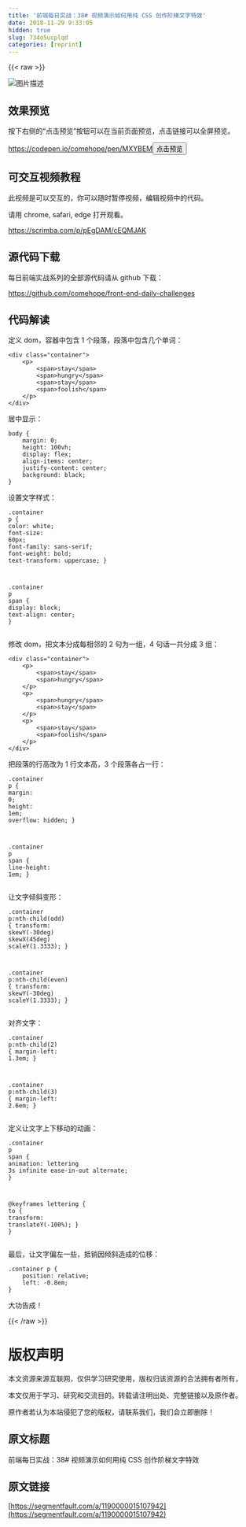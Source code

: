 ```yaml
---
title: '前端每日实战：38# 视频演示如何用纯 CSS 创作阶梯文字特效' 
date: 2018-11-29 9:33:05
hidden: true
slug: 734o5ucplqd
categories: [reprint]
---
```


{{< raw >}}

                    
<p><span class="img-wrap"><img data-src="/img/bVbfmKg?w=400&amp;h=305" src="https://static.alili.tech/img/bVbfmKg?w=400&amp;h=305" alt="&#x56FE;&#x7247;&#x63CF;&#x8FF0;" title="&#x56FE;&#x7247;&#x63CF;&#x8FF0;" style="cursor: pointer; display: inline;"></span></p>
<h2 id="articleHeader0">&#x6548;&#x679C;&#x9884;&#x89C8;</h2>
<p>&#x6309;&#x4E0B;&#x53F3;&#x4FA7;&#x7684;&#x201C;&#x70B9;&#x51FB;&#x9884;&#x89C8;&#x201D;&#x6309;&#x94AE;&#x53EF;&#x4EE5;&#x5728;&#x5F53;&#x524D;&#x9875;&#x9762;&#x9884;&#x89C8;&#xFF0C;&#x70B9;&#x51FB;&#x94FE;&#x63A5;&#x53EF;&#x4EE5;&#x5168;&#x5C4F;&#x9884;&#x89C8;&#x3002;</p>
<p><a href="https://codepen.io/comehope/pen/MXYBEM" rel="nofollow noreferrer" target="_blank">https://codepen.io/comehope/pen/MXYBEM</a><button class="btn btn-xs btn-default ml10 preview" data-url="comehope/pen/MXYBEM" data-typeid="3">&#x70B9;&#x51FB;&#x9884;&#x89C8;</button></p>
<h2 id="articleHeader1">&#x53EF;&#x4EA4;&#x4E92;&#x89C6;&#x9891;&#x6559;&#x7A0B;</h2>
<p>&#x6B64;&#x89C6;&#x9891;&#x662F;&#x53EF;&#x4EE5;&#x4EA4;&#x4E92;&#x7684;&#xFF0C;&#x4F60;&#x53EF;&#x4EE5;&#x968F;&#x65F6;&#x6682;&#x505C;&#x89C6;&#x9891;&#xFF0C;&#x7F16;&#x8F91;&#x89C6;&#x9891;&#x4E2D;&#x7684;&#x4EE3;&#x7801;&#x3002;</p>
<p>&#x8BF7;&#x7528; chrome, safari, edge &#x6253;&#x5F00;&#x89C2;&#x770B;&#x3002;</p>
<p><a href="https://scrimba.com/p/pEgDAM/cEQMJAK" rel="nofollow noreferrer" target="_blank">https://scrimba.com/p/pEgDAM/cEQMJAK</a></p>
<h2 id="articleHeader2">&#x6E90;&#x4EE3;&#x7801;&#x4E0B;&#x8F7D;</h2>
<p>&#x6BCF;&#x65E5;&#x524D;&#x7AEF;&#x5B9E;&#x6218;&#x7CFB;&#x5217;&#x7684;&#x5168;&#x90E8;&#x6E90;&#x4EE3;&#x7801;&#x8BF7;&#x4ECE; github &#x4E0B;&#x8F7D;&#xFF1A;</p>
<p><a href="https://github.com/comehope/front-end-daily-challenges" rel="nofollow noreferrer" target="_blank">https://github.com/comehope/front-end-daily-challenges</a></p>
<h2 id="articleHeader3">&#x4EE3;&#x7801;&#x89E3;&#x8BFB;</h2>
<p>&#x5B9A;&#x4E49; dom&#xFF0C;&#x5BB9;&#x5668;&#x4E2D;&#x5305;&#x542B; 1 &#x4E2A;&#x6BB5;&#x843D;&#xFF0C;&#x6BB5;&#x843D;&#x4E2D;&#x5305;&#x542B;&#x51E0;&#x4E2A;&#x5355;&#x8BCD;&#xFF1A;</p>
<div class="widget-codetool" style="display:none;">
      <div class="widget-codetool--inner">
      <span class="selectCode code-tool" data-toggle="tooltip" data-placement="top" title="" data-original-title="&#x5168;&#x9009;"></span>
      <span type="button" class="copyCode code-tool" data-toggle="tooltip" data-placement="top" data-clipboard-text="&lt;div class=&quot;container&quot;&gt;
    &lt;p&gt;
        &lt;span&gt;stay&lt;/span&gt;
        &lt;span&gt;hungry&lt;/span&gt;
        &lt;span&gt;stay&lt;/span&gt;
        &lt;span&gt;foolish&lt;/span&gt;
    &lt;/p&gt;
&lt;/div&gt;" title="" data-original-title="&#x590D;&#x5236;"></span>
      <span type="button" class="saveToNote code-tool" data-toggle="tooltip" data-placement="top" title="" data-original-title="&#x653E;&#x8FDB;&#x7B14;&#x8BB0;"></span>
      </div>
      </div><pre class="xml hljs"><code class="html"><span class="hljs-tag">&lt;<span class="hljs-name">div</span> <span class="hljs-attr">class</span>=<span class="hljs-string">&quot;container&quot;</span>&gt;</span>
    <span class="hljs-tag">&lt;<span class="hljs-name">p</span>&gt;</span>
        <span class="hljs-tag">&lt;<span class="hljs-name">span</span>&gt;</span>stay<span class="hljs-tag">&lt;/<span class="hljs-name">span</span>&gt;</span>
        <span class="hljs-tag">&lt;<span class="hljs-name">span</span>&gt;</span>hungry<span class="hljs-tag">&lt;/<span class="hljs-name">span</span>&gt;</span>
        <span class="hljs-tag">&lt;<span class="hljs-name">span</span>&gt;</span>stay<span class="hljs-tag">&lt;/<span class="hljs-name">span</span>&gt;</span>
        <span class="hljs-tag">&lt;<span class="hljs-name">span</span>&gt;</span>foolish<span class="hljs-tag">&lt;/<span class="hljs-name">span</span>&gt;</span>
    <span class="hljs-tag">&lt;/<span class="hljs-name">p</span>&gt;</span>
<span class="hljs-tag">&lt;/<span class="hljs-name">div</span>&gt;</span></code></pre>
<p>&#x5C45;&#x4E2D;&#x663E;&#x793A;&#xFF1A;</p>
<div class="widget-codetool" style="display:none;">
      <div class="widget-codetool--inner">
      <span class="selectCode code-tool" data-toggle="tooltip" data-placement="top" title="" data-original-title="&#x5168;&#x9009;"></span>
      <span type="button" class="copyCode code-tool" data-toggle="tooltip" data-placement="top" data-clipboard-text="body {
    margin: 0;
    height: 100vh;
    display: flex;
    align-items: center;
    justify-content: center;
    background: black;
}" title="" data-original-title="&#x590D;&#x5236;"></span>
      <span type="button" class="saveToNote code-tool" data-toggle="tooltip" data-placement="top" title="" data-original-title="&#x653E;&#x8FDB;&#x7B14;&#x8BB0;"></span>
      </div>
      </div><pre class="css hljs"><code class="css"><span class="hljs-selector-tag">body</span> {
    <span class="hljs-attribute">margin</span>: <span class="hljs-number">0</span>;
    <span class="hljs-attribute">height</span>: <span class="hljs-number">100vh</span>;
    <span class="hljs-attribute">display</span>: flex;
    <span class="hljs-attribute">align-items</span>: center;
    <span class="hljs-attribute">justify-content</span>: center;
    <span class="hljs-attribute">background</span>: black;
}</code></pre>
<p>&#x8BBE;&#x7F6E;&#x6587;&#x5B57;&#x6837;&#x5F0F;&#xFF1A;</p>
<div class="widget-codetool" style="display:none;">
      <div class="widget-codetool--inner">
      <span class="selectCode code-tool" data-toggle="tooltip" data-placement="top" title="" data-original-title="&#x5168;&#x9009;"></span>
      <span type="button" class="copyCode code-tool" data-toggle="tooltip" data-placement="top" data-clipboard-text=".container p {
    color: white;
    font-size: 60px;
    font-family: sans-serif;
    font-weight: bold;
    text-transform: uppercase;
}

.container p span {
    display: block;
    text-align: center;
}" title="" data-original-title="&#x590D;&#x5236;"></span>
      <span type="button" class="saveToNote code-tool" data-toggle="tooltip" data-placement="top" title="" data-original-title="&#x653E;&#x8FDB;&#x7B14;&#x8BB0;"></span>
      </div>
      </div><pre class="css hljs"><code class="css"><span class="hljs-selector-class">.container</span> <span class="hljs-selector-tag">p</span> {
    <span class="hljs-attribute">color</span>: white;
    <span class="hljs-attribute">font-size</span>: <span class="hljs-number">60px</span>;
    <span class="hljs-attribute">font-family</span>: sans-serif;
    <span class="hljs-attribute">font-weight</span>: bold;
    <span class="hljs-attribute">text-transform</span>: uppercase;
}

<span class="hljs-selector-class">.container</span> <span class="hljs-selector-tag">p</span> <span class="hljs-selector-tag">span</span> {
    <span class="hljs-attribute">display</span>: block;
    <span class="hljs-attribute">text-align</span>: center;
}</code></pre>
<p>&#x4FEE;&#x6539; dom&#xFF0C;&#x628A;&#x6587;&#x672C;&#x5206;&#x6210;&#x6BCF;&#x76F8;&#x90BB;&#x7684; 2 &#x53E5;&#x4E3A;&#x4E00;&#x7EC4;&#xFF0C;4 &#x53E5;&#x8BDD;&#x4E00;&#x5171;&#x5206;&#x6210; 3 &#x7EC4;&#xFF1A;</p>
<div class="widget-codetool" style="display:none;">
      <div class="widget-codetool--inner">
      <span class="selectCode code-tool" data-toggle="tooltip" data-placement="top" title="" data-original-title="&#x5168;&#x9009;"></span>
      <span type="button" class="copyCode code-tool" data-toggle="tooltip" data-placement="top" data-clipboard-text="&lt;div class=&quot;container&quot;&gt;
    &lt;p&gt;
        &lt;span&gt;stay&lt;/span&gt;
        &lt;span&gt;hungry&lt;/span&gt;
    &lt;/p&gt;
    &lt;p&gt;
        &lt;span&gt;hungry&lt;/span&gt;
        &lt;span&gt;stay&lt;/span&gt;
    &lt;/p&gt;
    &lt;p&gt;
        &lt;span&gt;stay&lt;/span&gt;
        &lt;span&gt;foolish&lt;/span&gt;
    &lt;/p&gt;
&lt;/div&gt;" title="" data-original-title="&#x590D;&#x5236;"></span>
      <span type="button" class="saveToNote code-tool" data-toggle="tooltip" data-placement="top" title="" data-original-title="&#x653E;&#x8FDB;&#x7B14;&#x8BB0;"></span>
      </div>
      </div><pre class="xml hljs"><code class="html"><span class="hljs-tag">&lt;<span class="hljs-name">div</span> <span class="hljs-attr">class</span>=<span class="hljs-string">&quot;container&quot;</span>&gt;</span>
    <span class="hljs-tag">&lt;<span class="hljs-name">p</span>&gt;</span>
        <span class="hljs-tag">&lt;<span class="hljs-name">span</span>&gt;</span>stay<span class="hljs-tag">&lt;/<span class="hljs-name">span</span>&gt;</span>
        <span class="hljs-tag">&lt;<span class="hljs-name">span</span>&gt;</span>hungry<span class="hljs-tag">&lt;/<span class="hljs-name">span</span>&gt;</span>
    <span class="hljs-tag">&lt;/<span class="hljs-name">p</span>&gt;</span>
    <span class="hljs-tag">&lt;<span class="hljs-name">p</span>&gt;</span>
        <span class="hljs-tag">&lt;<span class="hljs-name">span</span>&gt;</span>hungry<span class="hljs-tag">&lt;/<span class="hljs-name">span</span>&gt;</span>
        <span class="hljs-tag">&lt;<span class="hljs-name">span</span>&gt;</span>stay<span class="hljs-tag">&lt;/<span class="hljs-name">span</span>&gt;</span>
    <span class="hljs-tag">&lt;/<span class="hljs-name">p</span>&gt;</span>
    <span class="hljs-tag">&lt;<span class="hljs-name">p</span>&gt;</span>
        <span class="hljs-tag">&lt;<span class="hljs-name">span</span>&gt;</span>stay<span class="hljs-tag">&lt;/<span class="hljs-name">span</span>&gt;</span>
        <span class="hljs-tag">&lt;<span class="hljs-name">span</span>&gt;</span>foolish<span class="hljs-tag">&lt;/<span class="hljs-name">span</span>&gt;</span>
    <span class="hljs-tag">&lt;/<span class="hljs-name">p</span>&gt;</span>
<span class="hljs-tag">&lt;/<span class="hljs-name">div</span>&gt;</span></code></pre>
<p>&#x628A;&#x6BB5;&#x843D;&#x7684;&#x884C;&#x9AD8;&#x6539;&#x4E3A; 1 &#x884C;&#x6587;&#x672C;&#x9AD8;&#xFF0C;3 &#x4E2A;&#x6BB5;&#x843D;&#x5404;&#x5360;&#x4E00;&#x884C;&#xFF1A;</p>
<div class="widget-codetool" style="display:none;">
      <div class="widget-codetool--inner">
      <span class="selectCode code-tool" data-toggle="tooltip" data-placement="top" title="" data-original-title="&#x5168;&#x9009;"></span>
      <span type="button" class="copyCode code-tool" data-toggle="tooltip" data-placement="top" data-clipboard-text=".container p {
    margin: 0;
    height: 1em;
    overflow: hidden;
}

.container p span {
    line-height: 1em;
}" title="" data-original-title="&#x590D;&#x5236;"></span>
      <span type="button" class="saveToNote code-tool" data-toggle="tooltip" data-placement="top" title="" data-original-title="&#x653E;&#x8FDB;&#x7B14;&#x8BB0;"></span>
      </div>
      </div><pre class="css hljs"><code class="css"><span class="hljs-selector-class">.container</span> <span class="hljs-selector-tag">p</span> {
    <span class="hljs-attribute">margin</span>: <span class="hljs-number">0</span>;
    <span class="hljs-attribute">height</span>: <span class="hljs-number">1em</span>;
    <span class="hljs-attribute">overflow</span>: hidden;
}

<span class="hljs-selector-class">.container</span> <span class="hljs-selector-tag">p</span> <span class="hljs-selector-tag">span</span> {
    <span class="hljs-attribute">line-height</span>: <span class="hljs-number">1em</span>;
}</code></pre>
<p>&#x8BA9;&#x6587;&#x5B57;&#x503E;&#x659C;&#x53D8;&#x5F62;&#xFF1A;</p>
<div class="widget-codetool" style="display:none;">
      <div class="widget-codetool--inner">
      <span class="selectCode code-tool" data-toggle="tooltip" data-placement="top" title="" data-original-title="&#x5168;&#x9009;"></span>
      <span type="button" class="copyCode code-tool" data-toggle="tooltip" data-placement="top" data-clipboard-text=".container p:nth-child(odd) {
    transform: skewY(-30deg) skewX(45deg) scaleY(1.3333);
}

.container p:nth-child(even) {
    transform: skewY(-30deg) scaleY(1.3333);
}" title="" data-original-title="&#x590D;&#x5236;"></span>
      <span type="button" class="saveToNote code-tool" data-toggle="tooltip" data-placement="top" title="" data-original-title="&#x653E;&#x8FDB;&#x7B14;&#x8BB0;"></span>
      </div>
      </div><pre class="css hljs"><code class="css"><span class="hljs-selector-class">.container</span> <span class="hljs-selector-tag">p</span><span class="hljs-selector-pseudo">:nth-child(odd)</span> {
    <span class="hljs-attribute">transform</span>: <span class="hljs-built_in">skewY</span>(-30deg) <span class="hljs-built_in">skewX</span>(45deg) <span class="hljs-built_in">scaleY</span>(1.3333);
}

<span class="hljs-selector-class">.container</span> <span class="hljs-selector-tag">p</span><span class="hljs-selector-pseudo">:nth-child(even)</span> {
    <span class="hljs-attribute">transform</span>: <span class="hljs-built_in">skewY</span>(-30deg) <span class="hljs-built_in">scaleY</span>(1.3333);
}</code></pre>
<p>&#x5BF9;&#x9F50;&#x6587;&#x5B57;&#xFF1A;</p>
<div class="widget-codetool" style="display:none;">
      <div class="widget-codetool--inner">
      <span class="selectCode code-tool" data-toggle="tooltip" data-placement="top" title="" data-original-title="&#x5168;&#x9009;"></span>
      <span type="button" class="copyCode code-tool" data-toggle="tooltip" data-placement="top" data-clipboard-text=".container p:nth-child(2) {
    margin-left: 1.3em;
}

.container p:nth-child(3) {
    margin-left: 2.6em;
}" title="" data-original-title="&#x590D;&#x5236;"></span>
      <span type="button" class="saveToNote code-tool" data-toggle="tooltip" data-placement="top" title="" data-original-title="&#x653E;&#x8FDB;&#x7B14;&#x8BB0;"></span>
      </div>
      </div><pre class="css hljs"><code class="css"><span class="hljs-selector-class">.container</span> <span class="hljs-selector-tag">p</span><span class="hljs-selector-pseudo">:nth-child(2)</span> {
    <span class="hljs-attribute">margin-left</span>: <span class="hljs-number">1.3em</span>;
}

<span class="hljs-selector-class">.container</span> <span class="hljs-selector-tag">p</span><span class="hljs-selector-pseudo">:nth-child(3)</span> {
    <span class="hljs-attribute">margin-left</span>: <span class="hljs-number">2.6em</span>;
}</code></pre>
<p>&#x5B9A;&#x4E49;&#x8BA9;&#x6587;&#x5B57;&#x4E0A;&#x4E0B;&#x79FB;&#x52A8;&#x7684;&#x52A8;&#x753B;&#xFF1A;</p>
<div class="widget-codetool" style="display:none;">
      <div class="widget-codetool--inner">
      <span class="selectCode code-tool" data-toggle="tooltip" data-placement="top" title="" data-original-title="&#x5168;&#x9009;"></span>
      <span type="button" class="copyCode code-tool" data-toggle="tooltip" data-placement="top" data-clipboard-text=".container p span {
    animation: lettering 3s infinite ease-in-out alternate;
}

@keyframes lettering {
    to {
        transform: translateY(-100%);
    }
}" title="" data-original-title="&#x590D;&#x5236;"></span>
      <span type="button" class="saveToNote code-tool" data-toggle="tooltip" data-placement="top" title="" data-original-title="&#x653E;&#x8FDB;&#x7B14;&#x8BB0;"></span>
      </div>
      </div><pre class="css hljs"><code class="css"><span class="hljs-selector-class">.container</span> <span class="hljs-selector-tag">p</span> <span class="hljs-selector-tag">span</span> {
    <span class="hljs-attribute">animation</span>: lettering <span class="hljs-number">3s</span> infinite ease-in-out alternate;
}

@<span class="hljs-keyword">keyframes</span> lettering {
    <span class="hljs-selector-tag">to</span> {
        <span class="hljs-attribute">transform</span>: <span class="hljs-built_in">translateY</span>(-100%);
    }
}</code></pre>
<p>&#x6700;&#x540E;&#xFF0C;&#x8BA9;&#x6587;&#x5B57;&#x504F;&#x5DE6;&#x4E00;&#x4E9B;&#xFF0C;&#x62B5;&#x9500;&#x56E0;&#x503E;&#x659C;&#x9020;&#x6210;&#x7684;&#x4F4D;&#x79FB;&#xFF1A;</p>
<div class="widget-codetool" style="display:none;">
      <div class="widget-codetool--inner">
      <span class="selectCode code-tool" data-toggle="tooltip" data-placement="top" title="" data-original-title="&#x5168;&#x9009;"></span>
      <span type="button" class="copyCode code-tool" data-toggle="tooltip" data-placement="top" data-clipboard-text=".container p {
    position: relative;
    left: -0.8em;
}" title="" data-original-title="&#x590D;&#x5236;"></span>
      <span type="button" class="saveToNote code-tool" data-toggle="tooltip" data-placement="top" title="" data-original-title="&#x653E;&#x8FDB;&#x7B14;&#x8BB0;"></span>
      </div>
      </div><pre class="css hljs"><code class="css"><span class="hljs-selector-class">.container</span> <span class="hljs-selector-tag">p</span> {
    <span class="hljs-attribute">position</span>: relative;
    <span class="hljs-attribute">left</span>: -<span class="hljs-number">0.8em</span>;
}</code></pre>
<p>&#x5927;&#x529F;&#x544A;&#x6210;&#xFF01;</p>

                
{{< /raw >}}

# 版权声明
本文资源来源互联网，仅供学习研究使用，版权归该资源的合法拥有者所有，

本文仅用于学习、研究和交流目的。转载请注明出处、完整链接以及原作者。

原作者若认为本站侵犯了您的版权，请联系我们，我们会立即删除！

## 原文标题
前端每日实战：38# 视频演示如何用纯 CSS 创作阶梯文字特效

## 原文链接
[https://segmentfault.com/a/1190000015107942](https://segmentfault.com/a/1190000015107942)


